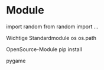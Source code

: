 # Module

import random
from random import ...

Wichtige Standardmodule
os
os.path


OpenSource-Module
pip install

pygame

